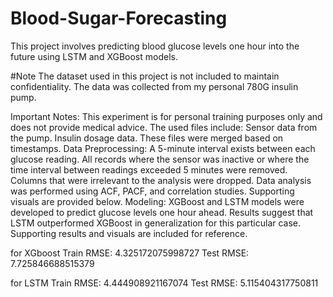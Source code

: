 # Blood-Sugar-Forecasting
This project involves predicting blood glucose levels one hour into the future using LSTM and XGBoost models.

#Note The dataset used in this project is not included to maintain confidentiality. The data was collected from my personal 780G insulin pump.

Important Notes:
This experiment is for personal training purposes only and does not provide medical advice.
The used files include:
Sensor data from the pump.
Insulin dosage data.
These files were merged based on timestamps.
Data Preprocessing:
A 5-minute interval exists between each glucose reading.
All records where the sensor was inactive or where the time interval between readings exceeded 5 minutes were removed.
Columns that were irrelevant to the analysis were dropped.
Data analysis was performed using ACF, PACF, and correlation studies. Supporting visuals are provided below.
Modeling:
XGBoost and LSTM models were developed to predict glucose levels one hour ahead.
Results suggest that LSTM outperformed XGBoost in generalization for this particular case.
Supporting results and visuals are included for reference.

for XGboost
Train RMSE: 4.325172075998727
Test RMSE: 7.725846688515379

for LSTM 
Train RMSE: 4.444908921167074
Test RMSE: 5.115404317750811
